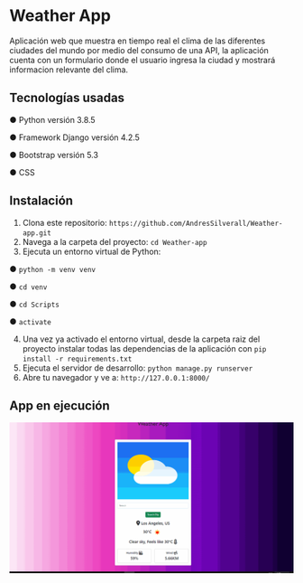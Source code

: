 # Weather App

Aplicación web que muestra en tiempo real el clima de las diferentes ciudades del mundo por medio del consumo de una API, la aplicación cuenta con un formulario donde el usuario ingresa la ciudad y mostrará informacion relevante del clima. 

## Tecnologías usadas

 ● Python versión 3.8.5
 
 ● Framework Django versión 4.2.5
 
 ● Bootstrap versión 5.3

 ● CSS


## Instalación
1. Clona este repositorio: `https://github.com/AndresSilverall/Weather-app.git`
2. Navega a la carpeta del proyecto: `cd Weather-app`
3. Ejecuta un entorno virtual de Python: 

 ● `python -m venv venv`

 ● `cd venv`

 ● `cd Scripts`

 ● `activate`

4. Una vez ya activado el entorno virtual, desde la carpeta raiz del proyecto instalar todas las dependencias de la aplicación con `pip install -r requirements.txt`
5. Ejecuta el servidor de desarrollo: `python manage.py runserver`
6. Abre tu navegador y ve a: `http://127.0.0.1:8000/`


## App en ejecución

<img src="assets/app.gif" alt="App en ejecucion" autoplay> 
